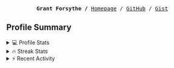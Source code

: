 <p><pre align="center"><strong>Grant Forsythe /</strong> <a href="https://www.grantwforsythe.com/">Homepage</a> / <a href="https://github.com/grantwforsythe">GitHub</a> / <a href="https://gist.github.com/grantwforsythe">Gist</a></pre></p>
 
<h2 align="left">Profile Summary</h2>
<details>
    <summary>💻 Profile Stats</summary>
    <div align="center">
        <img alt="GitHub stats" src="https://github-readme-stats.vercel.app/api?username=grantwforsythe&count_private=true&show_icons=true&hide=stars&border_radius=7&include_all_commits=true&hide_rank=true&custom_title=Grant%27s%20GitHub%20Stats">
        <img alt="Top languages" src="https://github-readme-stats.vercel.app/api/top-langs/?username=grantwforsythe&hide=jupyter+notebook,vim+script&layout=compact&langs_count=6">
    </div>
    <p style="font-size: 11px;" align="center">
        <strong>Note:</strong> Top languages is only a metric of the languages my public code consists of and doesn't reflect experience or skill level.
    </p>
</details>

<details>
    <summary>🔥 Streak Stats</summary>
        <div align="center">
            <img alt="Streak stats" src="https://github-readme-streak-stats.herokuapp.com/?user=grantwforsythe">
        </div>
</details>

 <details>
    <summary>⚡ Recent Activity</summary>
    
  <!--START_SECTION:activity-->
1. 💪 Opened PR [#18](https://github.com/siemens/lint/pull/18) in [siemens/lint](https://github.com/siemens/lint)
2. 🗣 Commented on [#136](https://github.com/siemens/ngx-datatable/pull/136#issuecomment-2629226584) in [siemens/ngx-datatable](https://github.com/siemens/ngx-datatable)
3. 🗣 Commented on [#4471](https://github.com/wez/wezterm/issues/4471#issuecomment-2628426607) in [wez/wezterm](https://github.com/wez/wezterm)
4. 🗣 Commented on [#136](https://github.com/siemens/ngx-datatable/pull/136#issuecomment-2623358300) in [siemens/ngx-datatable](https://github.com/siemens/ngx-datatable)
5. 🗣 Commented on [#136](https://github.com/siemens/ngx-datatable/pull/136#issuecomment-2623327375) in [siemens/ngx-datatable](https://github.com/siemens/ngx-datatable)
  <!--END_SECTION:activity-->
    
 </details>
